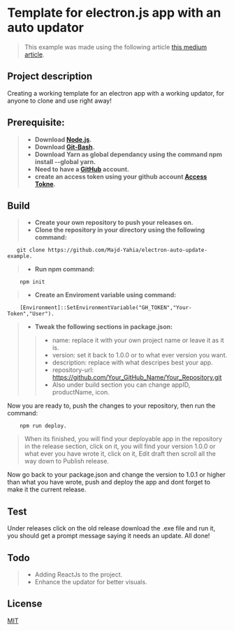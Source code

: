 # Template for electron.js app with an auto updator

> This example was made using the following article [this medium article](https://medium.com/@johndyer24/creating-and-deploying-an-auto-updating-electron-app-for-mac-and-windows-using-electron-builder-6a3982c0cee6).  

## Project description

Creating a working template for an electron app with a working updator, for anyone to clone and use right away!  

## Prerequisite:

> - **Download [Node.js](https://nodejs.org/en/download/).**    
> - **Download [Git-Bash](https://git-scm.com/downloads).**  
> - **Download Yarn as global dependancy using the command npm install --global yarn.**  
> - **Need to have a [GitHub](https://github.com) account.**  
> - **create an access token using your github account [Access Tokne](https://docs.github.com/en/github/authenticating-to-github/creating-a-personal-access-token).**  

## Build

> - **Create your own repository to push your releases on.**   
> - **Clone the repository in your directory using the following command:** 

 ```
    git clone https://github.com/Majd-Yahia/electron-auto-update-example.
 ```  
> - **Run npm command:**   

```  
    npm init
```  
> - **Create an Enviroment variable using command:**  

```  
    [Environment]::SetEnvironmentVariable("GH_TOKEN","Your-Token","User").  
```  

> - **Tweak the following sections in package.json:**  
>> - name: replace it with your own project name or leave it as it is.  
>> - version: set it back to 1.0.0 or to what ever version you want.  
>> - description: replace with what descripes best your app.  
>> - repository-url: https://github.com/Your_GitHub_Name/Your_Repository.git  
>> - Also under build section you can change appID, productName, icon.  

Now you are ready to, push the changes to your repository, then run the command:
```
    npm run deploy.  
```
> When its finished, you will find your deployable app in the repository in the release section, click on it, you will find your version 1.0.0 or what ever you have wrote it, click on it, Edit draft then scroll all the way down to Publish release.  

Now go back to your package.json and change the version to 1.0.1 or higher than what you have wrote, push and deploy the app and dont forget to make it the current release.  

## Test

Under releases click on the old release download the .exe file and run it, you should get a prompt message saying it needs an update.
All done!

## Todo

> - Adding ReactJs to the project.  
> - Enhance the updator for better visuals.  

## License
[MIT](https://opensource.org/licenses/mit-license)

